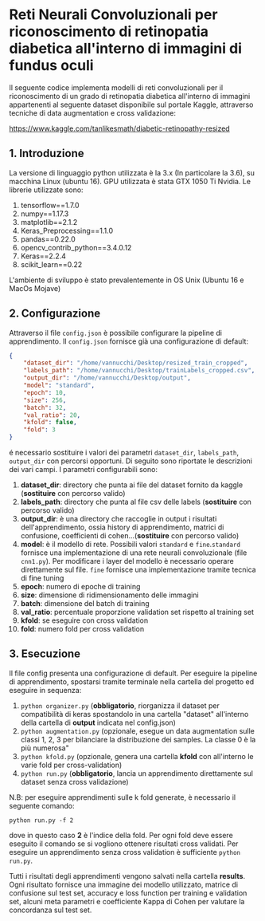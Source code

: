 # Reti Neurali Convoluzionali per riconoscimento di retinopatia diabetica all'interno di immagini di fundus oculi

Il seguente codice implementa modelli di reti convoluzionali per il riconoscimento di un grado di retinopatia diabetica all'interno di immagini appartenenti al seguente dataset disponibile sul portale Kaggle, attraverso tecniche di data augmentation e cross validazione: 

https://www.kaggle.com/tanlikesmath/diabetic-retinopathy-resized

## 1. Introduzione

La versione di linguaggio python utilizzata è la 3.x (In particolare la 3.6), su macchina Linux (ubuntu 16).
 GPU utilizzata è stata GTX 1050 Ti Nvidia.
Le librerie utilizzate sono:

1) tensorflow==1.7.0
2) numpy==1.17.3
3) matplotlib==2.1.2
4) Keras_Preprocessing==1.1.0
5) pandas==0.22.0
6) opencv_contrib_python==3.4.0.12
7) Keras==2.2.4
8) scikit_learn==0.22

L'ambiente di sviluppo è stato prevalentemente in OS Unix (Ubuntu 16 e MacOs Mojave)

## 2. Configurazione

Attraverso il file `config.json` è possibile configurare la pipeline di apprendimento.
 Il `config.json` fornisce già una configurazione di default:

```json
{
	"dataset_dir": "/home/vannucchi/Desktop/resized_train_cropped",
	"labels_path": "/home/vannucchi/Desktop/trainLabels_cropped.csv",
	"output_dir": "/home/vannucchi/Desktop/output",
	"model": "standard",
	"epoch": 10,
	"size": 256,
	"batch": 32,
	"val_ratio": 20,
	"kfold": false,
	"fold": 3
}
```
é necessario sostituire i valori dei parametri `dataset_dir`, `labels_path`, `output_dir` con percorsi opportuni. Di seguito sono riportate le descrizioni dei vari campi.
I parametri configurabili sono:

1) **dataset_dir**: directory che punta ai file del dataset fornito da kaggle (**sostituire** con percorso valido)
2) **labels_path**: directory che punta al file csv delle labels (**sostituire** con percorso valido)
3) **output_dir**: è una directory che raccoglie in output i risultati dell'apprendimento, ossia history di apprendimento, matrici di confusione, coefficienti di cohen...(**sostituire** con percorso valido)
4) **model**: è il modello di rete. Possibili valori `standard` e `fine`.`standard` fornisce una implementazione di una rete neurali convoluzionale (file `cnn1.py`). Per modificare i layer del modello è necessario operare direttamente sul file. `fine` fornisce una implementazione tramite tecnica di fine tuning
5) **epoch**: numero di epoche di training 
6) **size**: dimensione di ridimensionamento delle immagini
7) **batch**: dimensione del batch di training
8) **val_ratio**: percentuale proporzione validation set rispetto al training set
9) **kfold**: se eseguire con cross validation
10) **fold**: numero fold per cross validation

## 3. Esecuzione

Il file config presenta una configurazione di default. Per eseguire la pipeline di apprendimento, spostarsi tramite terminale nella cartella del progetto ed eseguire in sequenza: 


1) `python organizer.py` (**obbligatorio**, riorganizza il dataset per compatibilità di keras spostandolo in una cartella "dataset" all'interno della cartella di **output** indicata nel config.json)
2) `python augmentation.py` (opzionale, esegue un data augmentation sulle classi 1, 2, 3 per bilanciare la distribuzione dei samples. La classe 0 è la più numerosa"
3) `python kfold.py` (opzionale, genera una cartella **kfold** con all'interno le varie fold per cross-validation)
4) `python run.py` (**obbligatorio**, lancia un apprendimento direttamente sul dataset senza cross validazione)


N.B: per eseguire apprendimenti sulle k fold generate, è necessario il seguente comando:

`python run.py -f 2`

dove in questo caso **2** è l'indice della fold. Per ogni fold deve essere eseguito il comando se si vogliono ottenere risultati cross validati.
Per eseguire un apprendimento senza cross validation è sufficiente `python run.py`.


Tutti i risultati degli apprendimenti vengono salvati nella cartella **results**. Ogni risultato fornisce una immagine dei modello utilizzato, matrice di confusione sul test set, accuracy e loss function per training e validation set, alcuni meta parametri e coefficiente Kappa di Cohen per valutare la concordanza sul test set.